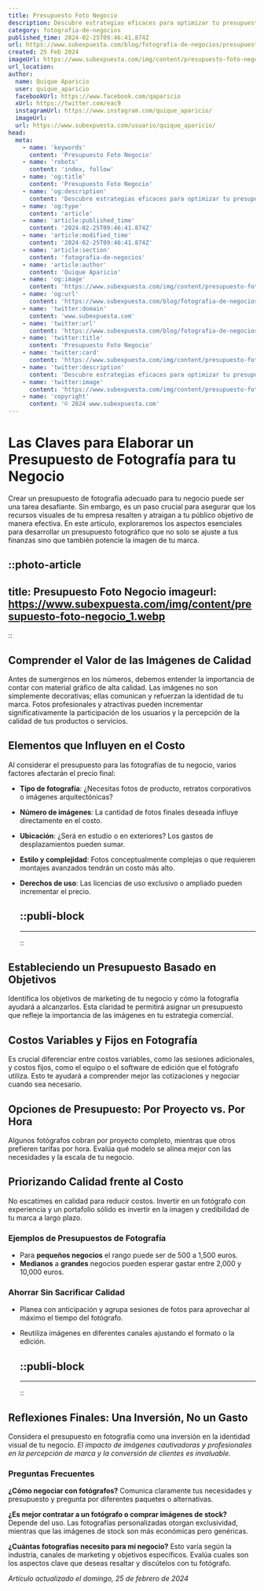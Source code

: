 ```yaml
---
title: Presupuesto Foto Negocio
description: Descubre estrategias eficaces para optimizar tu presupuesto en fotografía de negocio y maximizar el impacto visual de tu marca.
category: fotografia-de-negocios
published_time: 2024-02-25T09:46:41.874Z
url: https://www.subexpuesta.com/blog/fotografia-de-negocios/presupuesto-foto-negocio
created: 25 Feb 2024
imageUrl: https://www.subexpuesta.com/img/content/presupuesto-foto-negocio_1.webp
url_location:
author:
  name: Quique Aparicio
  user: quique_aparicio
  facebookUrl: https://www.facebook.com/qaparicio
  xUrl: https://twitter.com/eac9
  instagramUrl: https://www.instagram.com/quique_aparicio/
  imageUrl: 
  url: https://www.subexpuesta.com/usuario/quique_aparicio/
head:
  meta:
    - name: 'keywords'
      content: 'Presupuesto Foto Negocio'
    - name: 'robots'
      content: 'index, follow'
    - name: 'og:title'
      content: 'Presupuesto Foto Negocio'
    - name: 'og:description'
      content: 'Descubre estrategias eficaces para optimizar tu presupuesto en fotografía de negocio y maximizar el impacto visual de tu marca.'
    - name: 'og:type'
      content: 'article'
    - name: 'article:published_time'
      content: '2024-02-25T09:46:41.874Z'
    - name: 'article:modified_time'
      content: '2024-02-25T09:46:41.874Z'
    - name: 'article:section'
      content: 'fotografia-de-negocios'
    - name: 'article:author'
      content: 'Quique Aparicio'
    - name: 'og:image'
      content: 'https://www.subexpuesta.com/img/content/presupuesto-foto-negocio_1.webp'
    - name: 'og:url'
      content: 'https://www.subexpuesta.com/blog/fotografia-de-negocios/presupuesto-foto-negocio'
    - name: 'twitter:domain'
      content: 'www.subexpuesta.com'
    - name: 'twitter:url'
      content: 'https://www.subexpuesta.com/blog/fotografia-de-negocios/presupuesto-foto-negocio'
    - name: 'twitter:title'
      content: 'Presupuesto Foto Negocio'
    - name: 'twitter:card'
      content: 'https://www.subexpuesta.com/img/content/presupuesto-foto-negocio_1.webp'
    - name: 'twitter:description'
      content: 'Descubre estrategias eficaces para optimizar tu presupuesto en fotografía de negocio y maximizar el impacto visual de tu marca.'
    - name: 'twitter:image'
      content: 'https://www.subexpuesta.com/img/content/presupuesto-foto-negocio_1.webp'
    - name: 'copyright'
      content: '© 2024 www.subexpuesta.com'
---
```

# Las Claves para Elaborar un Presupuesto de Fotografía para tu Negocio

Crear un presupuesto de fotografía adecuado para tu negocio puede ser una tarea desafiante. Sin embargo, es un paso crucial para asegurar que los recursos visuales de tu empresa resalten y atraigan a tu público objetivo de manera efectiva. En este artículo, exploraremos los aspectos esenciales para desarrollar un presupuesto fotográfico que no solo se ajuste a tus finanzas sino que también potencie la imagen de tu marca.


::photo-article
---
title: Presupuesto Foto Negocio
imageurl: https://www.subexpuesta.com/img/content/presupuesto-foto-negocio_1.webp
---
::


## Comprender el Valor de las Imágenes de Calidad

Antes de sumergirnos en los números, debemos entender la importancia de contar con material gráfico de alta calidad. Las imágenes no son simplemente decorativas; ellas comunican y refuerzan la identidad de tu marca. Fotos profesionales y atractivas pueden incrementar significativamente la participación de los usuarios y la percepción de la calidad de tus productos o servicios.

## Elementos que Influyen en el Costo

Al considerar el presupuesto para las fotografías de tu negocio, varios factores afectarán el precio final:

- **Tipo de fotografía**: ¿Necesitas fotos de producto, retratos corporativos o imágenes arquitectónicas?
- **Número de imágenes**: La cantidad de fotos finales deseada influye directamente en el costo.
- **Ubicación**: ¿Será en estudio o en exteriores? Los gastos de desplazamientos pueden sumar.
- **Estilo y complejidad**: Fotos conceptualmente complejas o que requieren montajes avanzados tendrán un costo más alto.
- **Derechos de uso**: Las licencias de uso exclusivo o ampliado pueden incrementar el precio.


  ::publi-block
  ---
  ---
  ::
  
  
## Estableciendo un Presupuesto Basado en Objetivos

Identifica los objetivos de marketing de tu negocio y cómo la fotografía ayudará a alcanzarlos. Esta claridad te permitirá asignar un presupuesto que refleje la importancia de las imágenes en tu estrategia comercial.

## Costos Variables y Fijos en Fotografía

Es crucial diferenciar entre costos variables, como las sesiones adicionales, y costos fijos, como el equipo o el software de edición que el fotógrafo utiliza. Esto te ayudará a comprender mejor las cotizaciones y negociar cuando sea necesario.

## Opciones de Presupuesto: Por Proyecto vs. Por Hora

Algunos fotógrafos cobran por proyecto completo, mientras que otros prefieren tarifas por hora. Evalúa qué modelo se alinea mejor con las necesidades y la escala de tu negocio.

## Priorizando Calidad frente al Costo

No escatimes en calidad para reducir costos. Invertir en un fotógrafo con experiencia y un portafolio sólido es invertir en la imagen y credibilidad de tu marca a largo plazo.

### Ejemplos de Presupuestos de Fotografía

- Para **pequeños negocios** el rango puede ser de 500 a 1,500 euros.
- **Medianos** a **grandes** negocios pueden esperar gastar entre 2,000 y 10,000 euros.

### Ahorrar Sin Sacrificar Calidad

- Planea con anticipación y agrupa sesiones de fotos para aprovechar al máximo el tiempo del fotógrafo.
- Reutiliza imágenes en diferentes canales ajustando el formato o la edición.


  ::publi-block
  ---
  ---
  ::
  
  
## Reflexiones Finales: Una Inversión, No un Gasto

Considera el presupuesto en fotografía como una inversión en la identidad visual de tu negocio. *El impacto de imágenes cautivadoras y profesionales en la percepción de marca y la conversión de clientes es invaluable.*

### Preguntas Frecuentes

**¿Cómo negociar con fotógrafos?**
Comunica claramente tus necesidades y presupuesto y pregunta por diferentes paquetes o alternativas.

**¿Es mejor contratar a un fotógrafo o comprar imágenes de stock?**
Depende del uso. Las fotografías personalizadas otorgan exclusividad, mientras que las imágenes de stock son más económicas pero genéricas.

**¿Cuántas fotografías necesito para mi negocio?**
Esto varía según la industria, canales de marketing y objetivos específicos. Evalúa cuales son los aspectos clave que deseas resaltar y discútelos con tu fotógrafo.

_Artículo actualizado el domingo, 25 de febrero de 2024_